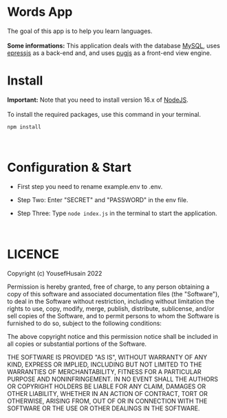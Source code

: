 # Words App
The goal of this app is to help you learn languages.
<br>
<br>
**Some informations:** This application deals with the database [MySQL](https://www.mysql.com/), uses [epressjs](https://expressjs.com/) as a back-end and, and uses [pugjs](https://pugjs.org/api/getting-started.html) as a front-end view engine.
<br>
# Install
**Important:** Note that you need to install version 16.x of [NodeJS](https://nodejs.org/en/download/).
<br><br>
To install the required packages, use this command in your terminal.
```sh-session
npm install
```

<br>

# Configuration & Start
- First step you need to rename example.env to .env.

- Step Two: Enter "SECRET" and "PASSWORD" in the env file.

- Step Three: Type `node index.js` in the terminal to start the application.

<br>

# LICENCE
Copyright (c) YousefHusain 2022

Permission is hereby granted, free of charge, to any person obtaining a
copy of this software and associated documentation files (the "Software"),
to deal in the Software without restriction, including without limitation
the rights to use, copy, modify, merge, publish, distribute, sublicense,
and/or sell copies of the Software, and to permit persons to whom the
Software is furnished to do so, subject to the following conditions:

The above copyright notice and this permission notice shall be included in
all copies or substantial portions of the Software.

THE SOFTWARE IS PROVIDED "AS IS", WITHOUT WARRANTY OF ANY KIND, EXPRESS OR
IMPLIED, INCLUDING BUT NOT LIMITED TO THE WARRANTIES OF MERCHANTABILITY,
FITNESS FOR A PARTICULAR PURPOSE AND NONINFRINGEMENT. IN NO EVENT SHALL THE
AUTHORS OR COPYRIGHT HOLDERS BE LIABLE FOR ANY CLAIM, DAMAGES OR OTHER
LIABILITY, WHETHER IN AN ACTION OF CONTRACT, TORT OR OTHERWISE, ARISING
FROM, OUT OF OR IN CONNECTION WITH THE SOFTWARE OR THE USE OR OTHER
DEALINGS IN THE SOFTWARE.